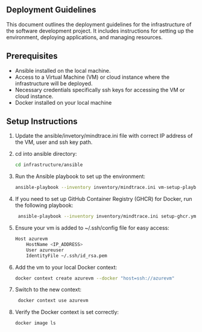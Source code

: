 ## Deployment Guidelines

This document outlines the deployment guidelines for the infrastructure of the software development project. It includes instructions for setting up the environment, deploying applications, and managing resources.

## Prerequisites
- Ansible installed on the local machine.
- Access to a Virtual Machine (VM) or cloud instance where the infrastructure will be deployed.
- Necessary credentials specifically ssh keys for accessing the VM or cloud instance.
- Docker installed on your local machine

## Setup Instructions
1. Update the ansible/invetory/mindtrace.ini file with correct IP address of the VM, user and ssh key path.
2. cd into ansible directory:
   ```bash
   cd infrastructure/ansible
   ```
3. Run the Ansible playbook to set up the environment:
   ```bash
   ansible-playbook --inventory inventory/mindtrace.ini vm-setup-playbook.yml
   ```
4. If you need to set up GitHub Container Registry (GHCR) for Docker, run the following playbook:
   ```bash
    ansible-playbook --inventory inventory/mindtrace.ini setup-ghcr.yml -e "github_pat=your_github_pat"
    ```
5. Ensure your vm is added to ~/.ssh/config file for easy access:
   ```bash
   Host azurevm
       HostName <IP_ADDRESS>
       User azureuser
       IdentityFile ~/.ssh/id_rsa.pem
   ```

6. Add the vm to your local Docker context:
   ```bash
   docker context create azurevm --docker "host=ssh://azurevm"
   ```
7. Switch to the new context:
   ```bash
    docker context use azurevm
    ```
8. Verify the Docker context is set correctly:
    ```bash
    docker image ls
    ```
